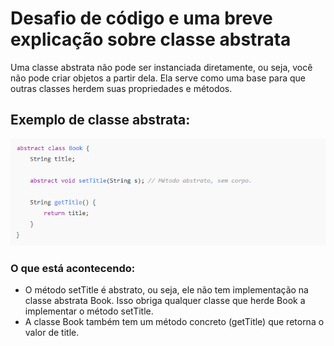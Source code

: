 # Desafio de código e uma breve explicação sobre classe abstrata

Uma classe abstrata não pode ser instanciada diretamente, ou seja, você não pode criar objetos a partir dela. Ela serve como uma base para que outras classes herdem suas propriedades e métodos.

## Exemplo de classe abstrata:
![imagem/exemplo1.png](imagem/exemplo1.png)

### O que está acontecendo:
- O método setTitle é abstrato, ou seja, ele não tem implementação na classe abstrata Book. Isso obriga qualquer classe que herde Book a implementar o método setTitle.
- A classe Book também tem um método concreto (getTitle) que retorna o valor de title.

